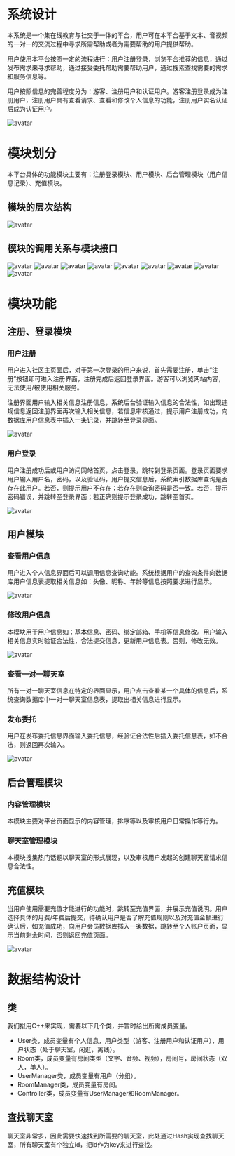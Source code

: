 # 系统设计

本系统是一个集在线教育与社交于一体的平台，用户可在本平台基于文本、音视频的一对一的交流过程中寻求所需帮助或者为需要帮助的用户提供帮助。

用户使用本平台按照一定的流程进行：用户注册登录，浏览平台推荐的信息，通过发布需求来寻求帮助，通过接受委托帮助需要帮助用户，通过搜索查找需要的需求和服务信息等。

用户按照信息的完善程度分为：游客、注册用户和认证用户。游客注册登录成为注册用户，注册用户具有查看请求、查看和修改个人信息的功能，注册用户实名认证后成为认证用户。

![avatar](http://i1.bvimg.com/661398/8e022b13ba0a7d3a.png)

# 模块划分

本平台具体的功能模块主要有：注册登录模块、用户模块、后台管理模块（用户信息记录）、充值模块。

## 模块的层次结构
![avatar](http://thyrsi.com/t6/372/1537198649x-1566679983.jpg)

## 模块的调用关系与模块接口
![avatar](https://github.com/wenxin0421151623/project/blob/master/pic/IPO9.png)
![avatar](https://github.com/wenxin0421151623/project/blob/master/pic/IPO8.png)
![avatar](https://github.com/wenxin0421151623/project/blob/master/pic/IPO1.png)
![avatar](https://github.com/wenxin0421151623/project/blob/master/pic/IPO2.png)
![avatar](https://github.com/wenxin0421151623/project/blob/master/pic/IPO3.png)
![avatar](https://github.com/wenxin0421151623/project/blob/master/pic/IPO4.png)
![avatar](https://github.com/wenxin0421151623/project/blob/master/pic/IPO6.png)
![avatar](https://github.com/wenxin0421151623/project/blob/master/pic/IPO7.png)
![avatar](https://github.com/wenxin0421151623/project/blob/master/pic/IPO5.png)

# 模块功能

## 注册、登录模块

### 用户注册

用户进入社区主页面后，对于第一次登录的用户来说，首先需要注册，单击“注册”按钮即可进入注册界面，注册完成后返回登录界面。游客可以浏览网站内容，无法使用/被使用相关服务。

注册界面用户输入相关信息注册信息，系统后台验证输入信息的合法性，如出现违规信息返回注册界面再次输入相关信息，若信息审核通过，提示用户注册成功，向数据库用户信息表中插入一条记录，并跳转至登录界面。

![avatar](http://i1.bvimg.com/661398/da5cf10869eed62f.png)

### 用户登录

用户注册成功后或用户访问网站首页，点击登录，跳转到登录页面。登录页面要求用户输入用户名，密码，以及验证码，用户提交信息后，系统索引数据库查询是否存在此用户。若否，则提示用户不存在；若存在则查询密码是否一致。若否，提示密码错误，并跳转至登录界面；若正确则提示登录成功，跳转至首页。

![avatar](http://i1.bvimg.com/661398/c52709d727505fd2.png)

## 用户模块

### 查看用户信息

用户进入个人信息界面后可以调用信息查询功能。系统根据用户的查询条件向数据库用户信息表提取相关信息如：头像、昵称、年龄等信息按照要求进行显示。

![avatar](http://i1.bvimg.com/661398/50ebe272b867e08c.png)

### 修改用户信息

本模块用于用户信息如：基本信息、密码、绑定邮箱、手机等信息修改。用户输入相关信息实时验证合法性，合法提交信息，更新用户信息表。否则，修改无效。

![avatar](http://i1.bvimg.com/661398/27a845195eaa98a1.png)

### 查看一对一聊天室

所有一对一聊天室信息在特定的界面显示，用户点击查看某一个具体的信息后，系统查询数据库中一对一聊天室信息表，提取出相关信息进行显示。

### 发布委托

用户在发布委托信息界面输入委托信息，经验证合法性后插入委托信息表，如不合法，则返回再次输入。

![avatar](http://i1.bvimg.com/661398/d7f734e2d986b178.png)

## 后台管理模块

### 内容管理模块

本模块主要对平台页面显示的内容管理，排序等以及审核用户日常操作等行为。

### 聊天室管理模块

本模块搜集热门话题以聊天室的形式展现，以及审核用户发起的创建聊天室请求信息合法性。

## 充值模块

当用户使用需要充值才能进行的功能时，跳转至充值界面，并展示充值说明。用户选择具体的月费/年费后提交，待确认用户是否了解充值规则以及对充值金额进行确认后，如充值成功，向用户会员数据库插入一条数据，跳转至个人账户页面，显示当前剩余时间，否则返回充值页面。

![avatar](http://i1.bvimg.com/661398/d748f2a0e2fed042.png)
# 数据结构设计

## 类

我们拟用C++来实现，需要以下几个类，并暂时给出所需成员变量。
* User类，成员变量有个人信息，用户类型（游客、注册用户和认证用户），用户状态（处于聊天室，闲逛，离线）。
* Room类，成员变量有房间类型（文字、音频、视频），房间号，房间状态（双人，单人）。
* UserManager类，成员变量有用户（分组）。
* RoomManager类，成员变量有房间。
* Controller类，成员变量有UserManager和RoomManager。

## 查找聊天室

聊天室非常多，因此需要快速找到所需要的聊天室，此处通过Hash实现查找聊天室，所有聊天室有个独立id，把id作为key来进行查找。
